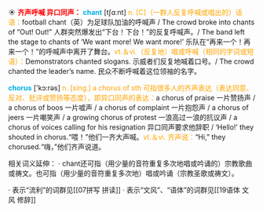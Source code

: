 ☀ <font color="red">**齐声呼喊 异口同声：**</font>
<font color="sky blue">**chant**</font> [tʃɑːnt] 
<font color="orange">n. [C]（一群人反复呼喊或唱出的）话语：</font>football chant（英）为足球队加油的呼喊声 / The crowd broke into chants of “Out! Out!” 人群突然爆发出“下台！下台！”的反复呼喊声。/ The band left the stage to chants of ‘We want more! We want more!’ 乐队在“再来一个！再来一个！”的呼喊声中离开了舞台。<font color="orange">vt.＆vi.（反复地）唱或呼喊（相同的字词或短语）：</font>Demonstrators chanted slogans. 示威者们反复地喊着口号。/ The crowd chanted the leader’s name. 民众不断呼喊着这位领袖的名字。

<font color="sky blue">**chorus**</font> ['kɔ:rəs] 
<font color="orange">n. [sing.] a chorus of sth 可指很多人的齐声表达（表达同意、反对、批评或赞扬等态度），即异口同声的表达：</font>a chorus of praise 一片赞扬声 / a chorus of boos 一片嘘声 / a chorus of complaint 一片抱怨声 / a chorus of jeers 一片嘲笑声 / a growing chorus of protest 一浪高过一浪的抗议声 / a chorus of voices calling for his resignation 异口同声要求他辞职 / ‘Hello!’ they shouted in chorus.“喂！”他们一齐大声喊。<font color="orange">vt.＆vi. 齐声说：</font>“Hi,” they chorused.“嗨，”他们齐声说道。

相关词义延伸：
· chant还可指（用少量的音符重复多次地唱或吟诵的）宗教歌曲或祷文。也可指（用少量的音符重复多次地）唱或吟诵（宗教圣歌或祷文）。

· 表示“流利”的词群见[[07拼写 拼读]]
· 表示“文风”、“语体”的词群见[[19语体 文风 修辞]]
